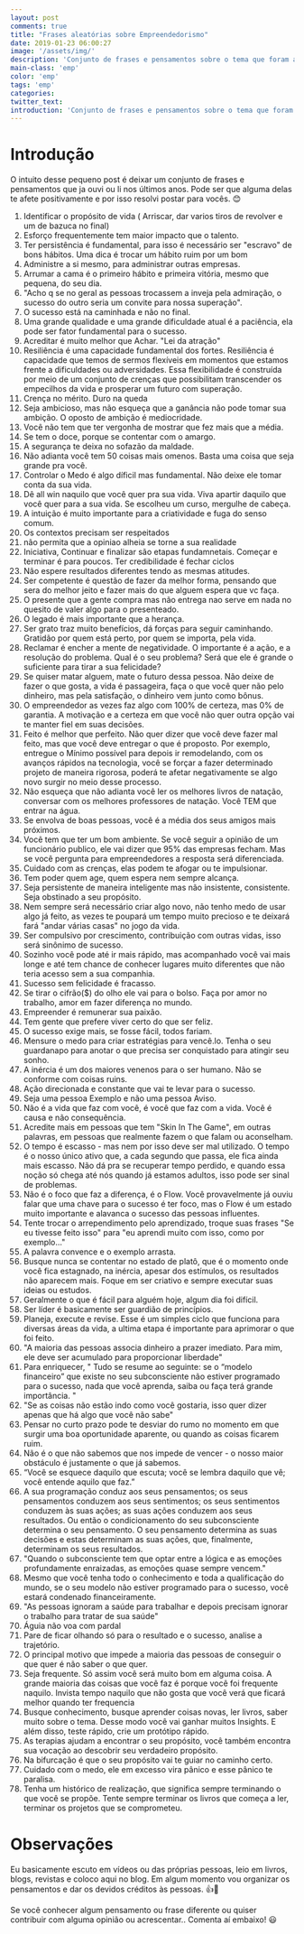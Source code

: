 ```yaml
---
layout: post
comments: true
title: "Frases aleatórias sobre Empreendedorismo"
date: 2019-01-23 06:00:27
image: '/assets/img/'
description: 'Conjunto de frases e pensamentos sobre o tema que foram adquiridas após leitura e visualização de vídeos'
main-class: 'emp'
color: 'emp'
tags: 'emp'
categories:
twitter_text:
introduction: 'Conjunto de frases e pensamentos sobre o tema que foram adquiridas após leitura e visualização de vídeos'
---
```


# Introdução

O intuito desse pequeno post é deixar um conjunto de frases e pensamentos que ja ouvi ou li nos últimos anos. Pode ser que alguma delas te afete positivamente e por isso resolvi postar para vocês. 😊


1. Identificar o propósito de vida ( Arriscar, dar varios tiros de revolver e um de bazuca no final)
2. Esforço frequentemente tem maior impacto que o talento.
3. Ter persistência é fundamental, para isso é necessário ser "escravo" de bons hábitos. Uma dica é trocar um hábito ruim por um bom
4. Administre a si mesmo, para administrar outras empresas. 
5. Arrumar a cama é o primeiro hábito e primeira vitória, mesmo que pequena, do seu dia.
6. "Acho q se no geral as pessoas trocassem a inveja pela admiração, o sucesso do outro seria um convite para nossa superação".
7. O sucesso está na caminhada e não no final.
8. Uma grande qualidade e uma grande dificuldade atual é a paciência, ela pode ser fator fundamental para o sucesso.
9. Acreditar é muito melhor que Achar. "Lei da atração"
10. Resiliência é uma capacidade fundamental dos fortes. Resiliência é capacidade que temos de sermos flexíveis em momentos que estamos frente a dificuldades ou adversidades. Essa flexibilidade é construída por meio de um conjunto de crenças que possibilitam transcender os empecilhos da vida e prosperar um futuro com superação.
11. Crença no mérito. Duro na queda
12. Seja ambicioso, mas não esqueça que a ganância não pode tomar sua ambição. O oposto de ambição é mediocridade.
13. Você não tem que ter vergonha de mostrar que fez mais que a média.
14. Se tem o doce, porque se contentar com o amargo.
15. A segurança te deixa no sofazão da maldade.
16. Não adianta você tem 50 coisas mais omenos. Basta uma coisa que seja grande pra você.
17. Controlar o Medo é algo díficil mas fundamental. Não deixe ele tomar conta da sua vida.
18. Dê all win naquilo que você quer pra sua vida. Viva apartir daquilo que você quer para a sua vida. Se escolheu um curso, mergulhe de cabeça.
19. A intuição é muito importante para a criatividade e fuga do senso comum.
20. Os contextos precisam ser respeitados
21. não permita que a opiniao alheia se torne a sua realidade
22. Iniciativa, Continuar e finalizar são etapas fundamnetais. Começar e terminar é para poucos. Ter credibilidade é fechar ciclos
23. Não espere resultados diferentes tendo as mesmas atitudes.
24. Ser competente é questão de fazer da melhor forma, pensando que sera do melhor jeito e fazer mais do que alguem espera que vc faça.
25. O presente que a gente compra mas não entrega nao serve em nada no quesito de valer algo para o presenteado.
26. O legado é mais importante que a herança.
27. Ser grato traz muito benefícios, dá forças para seguir caminhando. Gratidão por quem está perto, por quem se importa, pela vida.
28. Reclamar é encher a mente de negatividade. O importante é a ação, e a resolução do problema. Qual é o seu problema? Será que ele é grande o suficiente para tirar a sua felicidade?
29. Se quiser matar alguem, mate o futuro dessa pessoa. Não deixe de fazer o que gosta, a vida é passageira, faça o que você quer não pelo dinheiro, mas pela satisfação, o dinheiro vem junto como bônus.
30. O empreendedor as vezes faz algo com 100% de certeza, mas 0% de garantia. A motivação e a certeza em que você não quer outra opção vai te manter fiel em suas decisões.
31. Feito é melhor que perfeito. Não quer dizer que você deve fazer mal feito, mas que você deve entregar o que é proposto. Por exemplo, entregue o Mínimo possível para depois ir remodelando, com os avanços rápidos na tecnologia, você se forçar a fazer determinado projeto de maneira rigorosa, poderá te afetar negativamente se algo novo surgir no meio desse processo.
32. Não esqueça que não adianta você ler os melhores livros de natação, conversar com os melhores professores de natação. Você TEM que entrar na água.
33. Se envolva de boas pessoas, você é a média dos seus amigos mais próximos.
34. Você tem que ter um bom ambiente. Se você seguir a opinião de um funcionário publico, ele vai dizer que 95% das empresas fecham. Mas se você pergunta para empreendedores a resposta será diferenciada.
35. Cuidado com as crenças, elas podem te afogar ou te impulsionar.
36. Tem poder quem age, quem espera nem sempre alcança.
37. Seja persistente de maneira inteligente mas não insistente, consistente. Seja obstinado a seu propósito.
38. Nem sempre será necessário criar algo novo, não tenho medo de usar algo já feito, as vezes te poupará um tempo muito precioso e te deixará fará "andar várias casas" no jogo da vida.
39. Ser compulsivo por crescimento, contribuição com outras vidas, isso será sinônimo de sucesso.
40. Sozinho você pode até ir mais rápido, mas acompanhado você vai mais longe e até tem chance de conhecer lugares muito diferentes que não teria acesso sem a sua companhia.
41. Sucesso sem felicidade é fracasso.
42. Se tirar o cifrão($) do olho ele vai para o bolso. Faça por amor no trabalho, amor em fazer diferença no mundo. 
43. Empreender é remunerar sua paixão.
44. Tem gente que prefere viver certo do que ser feliz.
45. O sucesso exige mais, se fosse fácil, todos fariam.
46. Mensure o medo para criar estratégias para vencê.lo. Tenha o seu guardanapo para anotar o que precisa ser conquistado para atingir seu sonho.
47. A inércia é um dos maiores venenos para o ser humano. Não se conforme com coisas ruins.
48. Ação direcionada e constante que vai te levar para o sucesso.
49. Seja uma pessoa Exemplo e não uma pessoa Aviso.
50. Não é a vida que faz com você, é você que faz com a vida. Você é causa e não consequência.
51. Acredite mais em pessoas que tem "Skin In The Game", em outras palavras, em pessoas que realmente fazem o que falam ou aconselham.
52. O tempo é escasso - mas nem por isso deve ser mal utilizado. O tempo é o nosso único ativo que, a cada segundo que passa, ele fica ainda mais escasso. Não dá pra se recuperar tempo perdido, e quando essa noção só chega até nós quando já estamos adultos, isso pode ser sinal de problemas.
53. Não é o foco que faz a diferença, é o Flow. Você provavelmente já ouviu falar que uma chave para o sucesso é ter foco, mas o Flow é um estado muito importante e alavanca o sucesso das pessoas influentes.
54. Tente trocar o arrependimento pelo aprendizado, troque suas frases "Se eu tivesse feito isso" para "eu aprendi muito com isso, como por exemplo..."
55. A palavra convence e o exemplo arrasta.
56. Busque nunca se contentar no estado de platô, que é o momento onde você fica estagnado, na inércia, apesar dos estímulos, os resultados não aparecem mais. Foque em ser criativo e sempre executar suas ideias ou estudos.
57. Geralmente o que é fácil para alguém hoje, algum dia foi difícil.
58. Ser líder é basicamente ser guardião de princípios.
59. Planeja, execute e revise. Esse é um simples ciclo que funciona para diversas áreas da vida, a ultima etapa é importante para aprimorar o que foi feito.
60. "A maioria das pessoas associa dinheiro a prazer imediato. Para mim, ele deve ser acumulado para proporcionar liberdade"
61. Para enriquecer, " Tudo	se	resume	ao	seguinte:	se	o	“modelo	financeiro”	que	existe	no	seu	subconsciente	não estiver	programado	para	o	sucesso,	nada	que	você	aprenda,	saiba	ou	faça	terá	grande importância. "
62. "Se as coisas não estão indo como você	gostaria, isso quer dizer apenas que há algo que você não sabe"
63. Pensar no curto prazo pode te desviar do rumo no momento em que surgir uma boa oportunidade aparente, ou quando as coisas ficarem ruim.
64. Não é o que não sabemos que nos impede de vencer - o nosso maior obstáculo é justamente o que já sabemos.
65. “Você se esquece daquilo que escuta; você se lembra daquilo que vê; você entende aquilo que faz.”
66. A sua programação conduz aos seus pensamentos; os seus pensamentos conduzem aos seus sentimentos; os seus sentimentos conduzem às suas ações; as suas ações conduzem aos seus resultados. Ou então o condicionamento do seu subconsciente determina o seu pensamento. O seu pensamento determina as suas decisões e estas determinam as suas ações, que, finalmente, determinam os seus resultados.
67. "Quando o subconsciente tem que optar entre a lógica e as emoções profundamente enraizadas, as emoções quase sempre vencem."
68. Mesmo que você tenha todo o conhecimento e toda a qualificação do mundo, se o seu modelo não estiver programado para o sucesso, você estará condenado financeiramente.
69. "As pessoas ignoram a saúde para trabalhar e depois precisam ignorar o trabalho para tratar de sua saúde"
70. Águia não voa com pardal
71. Pare de ficar olhando só para o resultado e o sucesso, analise a trajetório.
72. O principal motivo que impede a maioria das pessoas de conseguir o que quer é não saber o que quer.
73. Seja frequente. Só assim você será muito bom em alguma coisa. A grande maioria das coisas que você faz é porque você foi frequente naquilo. Invista tempo naquilo que não gosta que você verá que ficará melhor quando ter frequencia
74. Busque conhecimento, busque aprender coisas novas, ler livros, saber muito sobre o tema. Desse modo você vai ganhar muitos Insights. E além disso, teste rápido, crie um protótipo rápido.
75. As terapias ajudam a encontrar o seu propósito, você também encontra sua vocação ao descobrir seu verdadeiro propósito. 
76. Na bifurcação é que o seu propósito vai te guiar no caminho certo.
77. Cuidado com o medo, ele em excesso vira pânico e esse pânico te paralisa.
78. Tenha um histórico de realização, que significa sempre terminando o que você se propõe. Tente sempre terminar os livros que começa a ler, terminar os projetos que se comprometeu.

# Observações

Eu basicamente escuto em vídeos ou das próprias pessoas, leio em livros, blogs, revistas e coloco aqui no blog. Em algum momento vou organizar os pensamentos e dar os devidos créditos às pessoas. 👍🤣

Se você conhecer algum pensamento ou frase diferente ou quiser contribuir com alguma opinião ou acrescentar.. Comenta aí embaixo! 😃